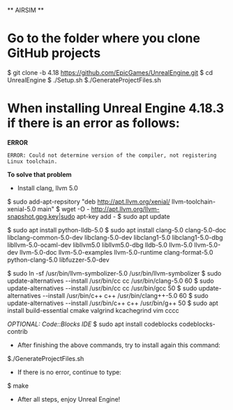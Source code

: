 ** AIRSIM **

# Go to the folder where you clone GitHub projects

$ git clone -b 4.18 https://github.com/EpicGames/UnrealEngine.git
$ cd UnrealEngine
$ ./Setup.sh
$./GenerateProjectFiles.sh

# When installing Unreal Engine 4.18.3 if there is an error as follows:

**ERROR**

``
	ERROR: Could not determine version of the compiler, not registering Linux toolchain.
``

**To solve that problem**

- Install clang, llvm 5.0

$ sudo add-apt-repsitory "deb http://apt.llvm.org/xenial/ llvm-toolchain-xenial-5.0 main"
$ wget -O - http://apt.llvm.org/llvm-snapshot.gpg.key|sudo apt-key add -
$ sudo apt update

$ sudo apt install python-lldb-5.0
$ sudo apt install clang-5.0 clang-5.0-doc libclang-common-5.0-dev
libclang-5.0-dev libclang1-5.0 libclang1-5.0-dbg libllvm-5.0-ocaml-dev 
libllvm5.0 libllvm5.0-dbg lldb-5.0 llvm-5.0 llvm-5.0-dev llvm-5.0-doc 
llvm-5.0-examples llvm-5.0-runtime clang-format-5.0 python-clang-5.0 libfuzzer-5.0-dev

$ sudo ln -sf /usr/bin/llvm-symbolizer-5.0 /usr/bin/llvm-symbolizer
$ sudo update-alternatives --install /usr/bin/cc cc /usr/bin/clang-5.0 60
$ sudo update-alternatives --install /usr/bin/cc cc /usr/bin/gcc 50
$ sudo update-alternatives --install /usr/bin/c++ c++ /usr/bin/clang++-5.0 60
$  sudo update-alternatives --install /usr/bin/c++ c++ /usr/bin/g++ 50
$  sudo apt install build-essential cmake valgrind kcachegrind vim cccc

*OPTIONAL: Code::Blocks IDE*
$ sudo apt install codeblocks codeblocks-contrib

- After finishing the above commands, try to install again this command:

$./GenerateProjectFiles.sh

- If there is no error, continue to type:

$ make 

- After all steps, enjoy Unreal Engine!
